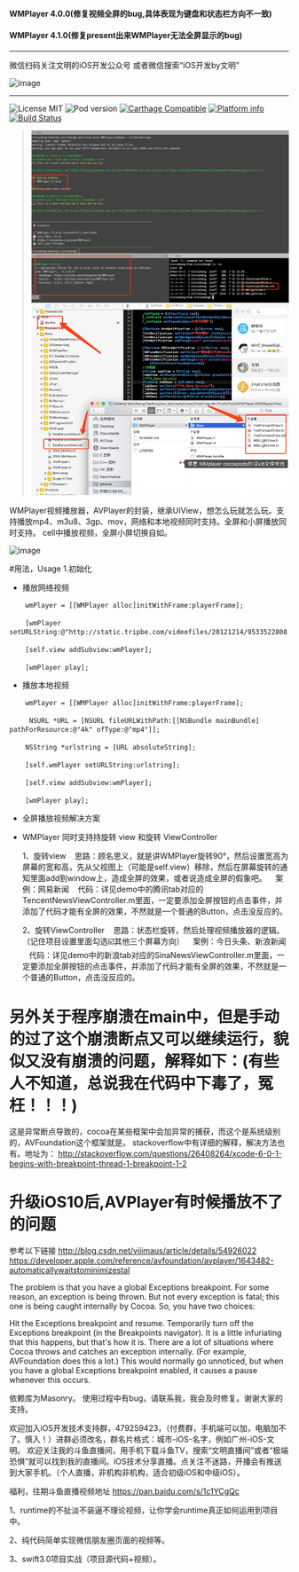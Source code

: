 #### WMPlayer 4.0.0(修复视频全屏的bug,具体表现为键盘和状态栏方向不一致)
#### WMPlayer 4.1.0(修复present出来WMPlayer无法全屏显示的bug)
---
微信扫码关注文明的iOS开发公众号
或者微信搜索“iOS开发by文明”

![image](https://github.com/zhengwenming/WMPlayer/blob/master/PlayerDemo/gzh.jpg)

---
![License MIT](https://img.shields.io/github/license/mashape/apistatus.svg?maxAge=2592000)
![Pod version](https://img.shields.io/cocoapods/v/WMPlayer.svg?style=flat)
[![Carthage Compatible](https://img.shields.io/badge/Carthage-compatible-4BC51D.svg?style=flat)](https://github.com/Carthage/Carthage)
[![Platform info](https://img.shields.io/cocoapods/p/WMPlayer.svg?style=flat)](http://cocoadocs.org/docsets/WMPlayer)
[![Build Status](https://api.travis-ci.org/WMPlayer/WMPlayer.svg?branch=master)](https://travis-ci.org/WMPlayer/WMPlayer)

>![](./Res/修复cocopods拉取xib文件失败1.png)
>![](./Res/修复cocopods拉取xib文件失败2.png)

WMPlayer视频播放器，AVPlayer的封装，继承UIView，想怎么玩就怎么玩。支持播放mp4、m3u8、3gp、mov，网络和本地视频同时支持。全屏和小屏播放同时支持。
cell中播放视频，全屏小屏切换自如。

![image](https://github.com/zhengwenming/WMPlayer/blob/master/PlayerDemo/WMPlayer.gif)   

#用法，Usage
1.初始化

* 播放网络视频

```
    wmPlayer = [[WMPlayer alloc]initWithFrame:playerFrame];
    
    [wmPlayer setURLString:@"http://static.tripbe.com/videofiles/20121214/9533522808.f4v.mp4"];
    
    [self.view addSubview:wmPlayer];
    
    [wmPlayer play];
```

* 播放本地视频

```
    wmPlayer = [[WMPlayer alloc]initWithFrame:playerFrame];
    
     NSURL *URL = [NSURL fileURLWithPath:[[NSBundle mainBundle] pathForResource:@"4k" ofType:@"mp4"]];
     
    NSString *urlstring = [URL absoluteString];
    
    [self.wmPlayer setURLString:urlstring];
    
    [self.view addSubview:wmPlayer];
    
    [wmPlayer play]; 
```    
  
 
 
* 全屏播放视频解决方案

*   WMPlayer 同时支持持旋转 view 和旋转 ViewController
  
  
  
    1、旋转view
    思路：顾名思义，就是讲WMPlayer旋转90°，然后设置宽高为屏幕的宽和高，先从父视图上（可能是self.view）移除，然后在屏幕旋转的通知里面add到window上，造成全屏的效果，或者说造成全屏的假象吧。
    案例：网易新闻
    代码：详见demo中的腾讯tab对应的TencentNewsViewController.m里面，一定要添加全屏按钮的点击事件，并添加了代码才能有全屏的效果，不然就是一个普通的Button，点击没反应的。
    
 
 
    2、旋转ViewController
    思路：状态栏旋转，然后处理视频播放器的逻辑。（记住项目设置里面勾选☑️其他三个屏幕方向）
    案例：今日头条、新浪新闻
    代码：详见demo中的新浪tab对应的SinaNewsViewController.m里面，一定要添加全屏按钮的点击事件，并添加了代码才能有全屏的效果，不然就是一个普通的Button，点击没反应的。
    
    
    
# 另外关于程序崩溃在main中，但是手动的过了这个崩溃断点又可以继续运行，貌似又没有崩溃的问题，解释如下：(有些人不知道，总说我在代码中下毒了，冤枉！！！)
这是异常断点导致的，cocoa在某些框架中会加异常的捕获，而这个是系统级别的，AVFoundation这个框架就是。
stackoverflow中有详细的解释，解决方法也有。地址为：
http://stackoverflow.com/questions/26408264/xcode-6-0-1-begins-with-breakpoint-thread-1-breakpoint-1-2


# 升级iOS10后,AVPlayer有时候播放不了的问题
参考以下链接
http://blog.csdn.net/viiimaus/article/details/54926022
https://developer.apple.com/reference/avfoundation/avplayer/1643482-automaticallywaitstominimizestal


The problem is that you have a global Exceptions breakpoint. For some reason, an exception is being thrown. But not every exception is fatal; this one is being caught internally by Cocoa. So, you have two choices:

Hit the Exceptions breakpoint and resume.
Temporarily turn off the Exceptions breakpoint (in the Breakpoints navigator).
It is a little infuriating that this happens, but that's how it is. There are a lot of situations where Cocoa throws and catches an exception internally. (For example, AVFoundation does this a lot.) This would normally go unnoticed, but when you have a global Exceptions breakpoint enabled, it causes a pause whenever this occurs.

依赖库为Masonry。
使用过程中有bug，请联系我，我会及时修复。谢谢大家的支持。

欢迎加入iOS开发技术支持群，479259423，（付费群，手机端可以加，电脑加不了。慎入！）进群必须改名，群名片格式：城市-iOS-名字，例如广州-iOS-文明。
欢迎关注我的斗鱼直播间，用手机下载斗鱼TV，搜索“文明直播间”或者“极端恐惧”就可以找到我的直播间。iOS技术分享直播。点关注不迷路，开播会有推送到大家手机。（个人直播，非机构非机构，适合初级iOS和中级iOS）。
 
福利，往期斗鱼直播视频地址  https://pan.baidu.com/s/1c1YCgQc

1、runtime的不扯淡不装逼不理论视频，让你学会runtime真正如何运用到项目中。

2、纯代码简单实现微信朋友圈页面的视频等。

3、swift3.0项目实战（项目源代码+视频）。
